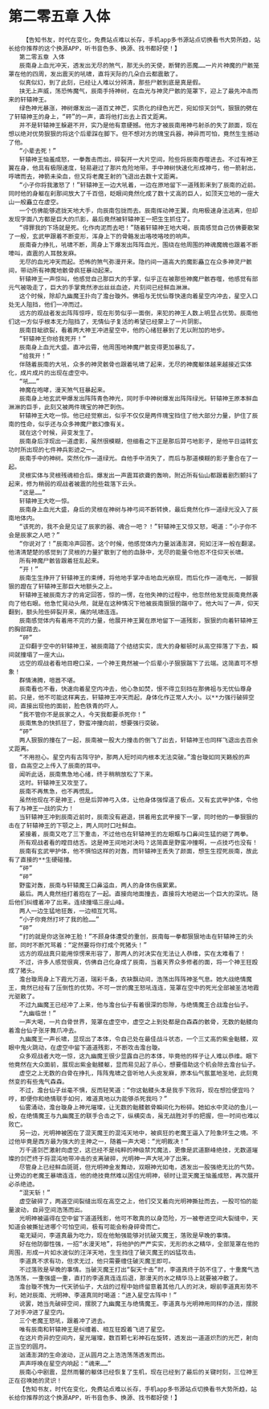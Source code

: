 # 第二零五章 入体
        【告知书友，时代在变化，免费站点难以长存，手机app多书源站点切换看书大势所趋，站长给你推荐的这个换源APP，听书音色多、换源、找书都好使！】
       第二零五章 入体
       辰南身上血光冲天，透发出无尽的煞气，那无头的天使，断臂的恶魔……一片片神魔的尸骸笼罩在他的四周，发出震天的吼啸，直将天际的几朵白云都震散了。
       似真似幻，到了此刻，已经让人难以分辨清，那些尸骸到底是真是假。
       挟无上声威，荡恐怖魔气，辰南手持神树，在血光与神灵尸骸的笼罩下，迎上了最先冲击而来的轩辕神王。
       绿色神光暴涨，神树爆发出一道百丈神芒，实质化的绿色光芒，宛如惊天剑气，狠狠的劈在了轩辕神王的身上，“砰”的一声，直将他打出去上百丈距离。
       并不是轩辕神王躲避不开，实乃是他有意硬撼。他方才被辰南用神弓射杀的失了颜面，现在想以绝对优势狠狠的将这个后辈踩在脚下。但不想对方的瑰宝兵器，神异而可怕，竟然生生撼动了他。
       “小辈去死！”
       轩辕神王恼羞成怒，一拳轰击而出，碎裂开一大片空间，险些将辰南吞噬进去。不过有神王翼在身，他具有极限速度，轻易避过了那片危险地带。手中神树快速化形成神弓，他一箭射出，呼啸而去，神箭未染血，但又将老魔王射的飞退出去数十丈距离。
       “小子你将我激怒了！”轩辕神王一边大吼着，一边在原地留下一道残影来到了辰南的近前。同时他的身躯在刹那间放大了千百倍，眨眼间竟然化成了数十丈高的巨人，如顶天立地的一座大山一般矗立在虚空。
       一个仿佛能够遮拢天地大手，向辰南包拢而去。辰南挥动神王翼，向用极速身法逃离，但却发现字面八方都是巨大的爪影，最后竟然被轩辕神王一把生生抓住了。
       “得罪我的下场就是死。化作肉泥而去吧！”随着轩辕神王地大喝，辰南感觉自己仿佛要散架了一般，玄武甲跟着不断变形，浑身上下的骨骼发出咯吱咯吱的响声。
       辰南奋力挣扎，吼啸不断，周身上下爆发出阵阵血光，围绕在他周围的神魂魔魄也跟着不断嚎叫，直震的人耳鼓发麻。
       无尽的血光冲天而起。恐怖的煞气弥漫开来。隐约间一道高大的魔影矗立在众多神灵尸骸间，带动所有神魔地骸骨疯狂暴动起来。
       轩辕神王一声惊叫，他感觉自己那巨大的手掌，似乎正在被那些神魔尸骸吞噬，他感觉有部元气被吸走了，巨大的手掌竟然渗出丝丝血迹，片刻间已经鲜血淋淋。
       这个时候，除却九幽魔王扑向了澹台璇外。佛祖与无忧仙尊快速向着星空内冲去，星空入口处无人阻挡，他们一冲而过。
       远方的观战者发出阵阵惊呼，现在形势似乎一面倒，来犯的神王人数上明显占优势。辰南他们这一方似乎根本无力阻挡了，无情仙子复活的希望已经蒙上了一片阴影。
       辰南目眦欲裂，看着两大神王冲进星空中，他的心绪狂暴到了无以附加的地步。
       “轩辕神王你给我死开！”
       辰南身上血光大盛。直冲云霄，他周围地神魔尸骸变得更加暴乱了。
       “给我开！”
       伴随着辰南的大吼，众多的神灵骸骨也跟着吼啸了起来，无尽的神魔躯体越来越接近实体化，成片成片的出现在虚空中。
       “吼……”
       神魔在咆哮，漫天煞气狂暴起来。
       辰南身上地玄武甲爆发出阵阵青色神光，同时手中神树爆发出阵阵绿光。轩辕神王原本鲜血淋淋的巨手，此刻又被两件瑰宝的神芒刺伤。
       轩辕神王大吃一惊。他已经觉察出，似乎不仅仅是两件瑰宝挡住了他大部分力量，护住了辰南的性命，似乎还与众多神魔尸骸幻像有关。
       就在这个时候，异变发生了。
       辰南身后浮现出一道虚影，虽然很模糊，但细看之下正是那后羿弓地影子，是他平日运转玄功时所出现的七件神兵影迹之一。
       辰南手中的神树。突然化作一道绿光。自他手中消失了，而后与那道模糊的影子重合在了一起。
       灵根实体与灵根残魂相合后。爆发出一声震耳欲聋的轰响，附近所有仙山都跟着剧烈颤抖了起来，修为稍弱的观战者被震的险些栽落下云头。
       “这是……”
       轩辕神王大吃一惊。
       辰南身上血光大盛，身后的灵根在神树与神弓间不断转换，最后竟然化作一道绿光没入了辰南地体内。
       “该死的，我不会是见证了辰家的器、魂合一吧？！”轩辕神王又惊又怒，喝道：“小子你不会是辰家之人吧？”
       “你说对了！”辰南冷声回答。这个时候，他感觉体内力量汹涌澎湃，宛如汪洋一般在翻滚。他清清楚楚的感觉到了灵根的力量扩散到了他的血脉中，无尽的能量令他忍不住仰天长啸。
       所有神魔尸骸皆跟着狂乱起来。
       “开！”
       辰南生生挣开了轩辕神王的束缚，将他地手掌冲击地血光崩现，而后化作一道电光，一脚狠狠的蹬在了轩辕神王那巨大地额头之上。
       轩辕神王被辰南方才的肯定回答，惊的一愣，在他失神的过程中，他忽然他发觉辰南竟然袭向了他右眼。他急忙晃动头颅，就是在这种情况下他被辰南狠狠的踹中了。他大叫了一声，仰天翻到，额头险些碎裂开来，痛的吼啸连连。
       辰南感觉体内有着用不完的力量，他展开神王翼在原地留下一道残影，狠狠的向着轩辕神王的胸部踏去。
       “砰”
       正仰翻于空中的轩辕神王，被辰南踏了个结结实实，庞大的身躯顿时从高空摔落了下去，瞬间就撞塌了一座大山。
       远空的观战者看地目瞪口呆，一个神王竟然被一个后辈小子狠狠踹下了云端。这简直可不想象！
       群情沸腾，喧嚣不堪。
       辰南看也不看，快速向着星空内冲去，他心急如焚，恨不得立刻挡在那佛祖与无忧仙尊身前。只是，他不可能这样离去，轩辕神王冲天而起，身体化作正常人大小。以**力强行破碎空间，直接出现他的面前，脸色铁青的吓人。
       “我不管你不是辰家之人，今天我都要杀死你！”
       辰南焦急的快抓狂了，野蛮冲撞向前，想要强行突破。
       “砰”
       两人狠狠的撞在了一起，辰南被一股大力撞击的倒飞了出去，轩辕神王也同样飞退出去百余丈距离。
       “不用担心。星空内有古阵守护，那两人短时间内根本无法突破。”澹台璇如同天籁般的声音，自高空之上传入了辰南的耳中。
       闻听此话，辰南焦急地心绪，终于稍稍放松了下来。
       这时。轩辕神王又攻至了。
       辰南不再焦急，也不再慌乱。
       虽然他现在不是神王，但是后羿神弓入体，让他身体强悍道了极点。又有玄武甲护体，令他有了与神王一战的实力！
       当轩辕神王冲到辰南近前时，辰南没有避退，拼着用玄武甲接下一掌，同时他的一拳狠狠的击在了轩辕神王的下颚之上，两人同时口吐鲜血。
       紧接着，辰南又吃了三下重击，不过他也在轩辕神王的左眼眶与口鼻间生猛的砸了两拳。
       所有观战者看的瞠目结舌。这是神王间地对决吗？这简直是野蛮冲撞啊，一点技巧也没有！
       辰南有玄武甲护体，他不惧怕这样的对轰，而轩辕神王丢失了颜面，想生生捏死辰南，故此有了直接的**生硬碰撞。
       “砰”
       “砰”
       野蛮对轰，辰南与轩辕魔王口鼻溢血，两人的身体伤痕累累。
       最后。两人竟然扭打着抱在了一起。直接向地面撞去，直接将大地砸出一个巨大的深坑。随后他们纠缠着冲了出来。连续撞塌三座山峰。
       两人一边生猛地狂轰，一边相互咒骂。
       “小子你竟然打坏了我的脸……”
       “砰”
       “打的就是你这张神王脸！”不顾身体遭受的重创，辰南每一拳都狠狠地击在轩辕神王的头部，同时不断咒骂着：“定然要将你打成个死猪头！”
       远方的观战真只能用惊愣来形容了，那两人的对决实在无法让人恭维，实在太难看了！
       不过，许多人感觉很爽，仿佛自己化身成了辰南，当着天界众多修者的面，将一个神王狂殴成了猪头。
       澹台璇周身上下霞光万道，瑞彩千条，衣袂飘动间，浩荡出阵阵神圣气息。她大战绝情魔王，竟然已经有了压倒性的优势。不可一世的魔王怒吼连连，笼罩在空中的死光全部被圣洁地霞光驱散了。
       不过九幽魔王已经冲了上来，他与澹台仙子有着很深的怨隙，与绝情魔王合战澹台仙子。
       “九幽临世！”
       一声大喝，一片白骨世界，笼罩在虚空中，虚空之上到处都是白森森的骸骨，无数的骷髅向着澹台仙子张牙舞爪冲去。
       九幽魔王一声长啸，显现出了本体，令自己处在最佳战斗状态，一个三丈高的紫金骷髅，双眼中鬼火跳动，在虚空中留下道道残影，不断攻击澹台璇。
       众多观战者大吃一惊，这九幽魔王很少显露自己的本体，毕竟他的样子让人难以恭维。眼下他竟然在大众面前，展现出紫金骷髅躯，显而易见起了杀心，想要借助这个机会除去澹台仙子。
       虚空之上无数的白骨在挣扎，阵阵鬼啸之音听地人头皮发麻，原本仙气氤氲地圣地，此刻竟然变的有些鬼气森森。
       不过，澹台仙子丝毫不惧，反而轻笑道：“你这骷髅头本是我手下败将，现在想捡便宜吗？哼，即便你和绝情联手如何，难道真地以为能够杀死我吗？”
       仙雾涌动，澹台璇身上神光璀璨，让无数的骷髅骸骨瞬间化为粉碎。她如水中灵动的鱼儿一般，在绝情魔王与九幽魔王的联手合击之下，纵横突击，虽无战胜对手的把握，但一时间也难以败亡。
       另一边，光明神被困在了混天魔王的混沌天地中，被疯狂的老魔王逼入了险象环生之境。不过他毕竟是西方最为强大的主神之一，随着一声大喝：“光明裁决！”
       万千道剑芒激射向虚空，这已经不是纯粹的神级禁咒魔法，更像是武道巅峰绝技，无数道璀璨的剑芒终于将混沌地带冲击的支离破碎，光明神一声大吼冲了出来。
       尽管身上已经鲜血斑斑，但光明神金发舞动，双眼神光如电，透发出一股强绝无比的气势。让旁边的老魔王暴啸连连，他的绝技竟然难以困住光明神，顿时让混天魔王恼羞成怒，再次展开必杀绝迹。
       “混天斩！”
       虚空破碎了，两道空间裂缝出现在高空之上，他们交叉着向光明神撕扯而去，一股可怕的能量波动，自异空间浩荡而出。
       光明神被逼得在空中留下道道残影，他可不敢真的以身范险，万一被卷进空间大裂缝中，天知道会被撕扯进哪个可怕空间，极有可能会粉身碎骨而亡。
       毫无疑问，李道真最为吃力，现在他勉强能够对抗破灭魔王，落败是早晚的事情。
       好在他防御性强，一招“水漫天地”，将他护的严严实实，无形的水之精华，全部笼罩在他的周围，形成一片如水波似的汪洋天地，生生挡住了破灭魔王的凶猛攻击。
       李道真不求有功，但求无过，他只需要缠住破灭魔王即可。
       不过落败是早晚的事情。当破灭魔王打出“裂天十击”时，李道真终于防不住了，十重魔气浩浩荡荡，一重强盛一重，直打的李道真连连后退，那漫天的水之精华马上就要被冲散了。
       澹台璇不愧为一代天骄仙子，大战的过程中始终留意着其他几人的对决，眼前李道真形势不利，她对辰南、光明神、李道真同时喝道：“进入星空古阵中！”
       说罢，她当先破碎空间，摆脱了九幽魔王与绝情魔王。李道真与光明神用同样的办法，摆脱了对手冲进了星空内。
       三个老魔王怒吼，跟着冲了进去。
       唯有辰南和轩辕神王是纠缠着、相互狂殴着飞进了星空。
       在这片奇异的空间内，星光璀璨，数百颗七彩神石在旋转，透发出一道道炽烈的光芒，射向正当空的圆月。
       汹涌澎湃的生命波动，正从圆月之上浩浩荡荡透发而出。
       声声呼唤在星空内响起：“魂来……”
       辰南心中剧震，显然雨馨的躯体已经恢复了生机，现在已经到了最后的关键时刻，三位神王正在召唤她的灵识！
       【告知书友，时代在变化，免费站点难以长存，手机app多书源站点切换看书大势所趋，站长给你推荐的这个换源APP，听书音色多、换源、找书都好使！】